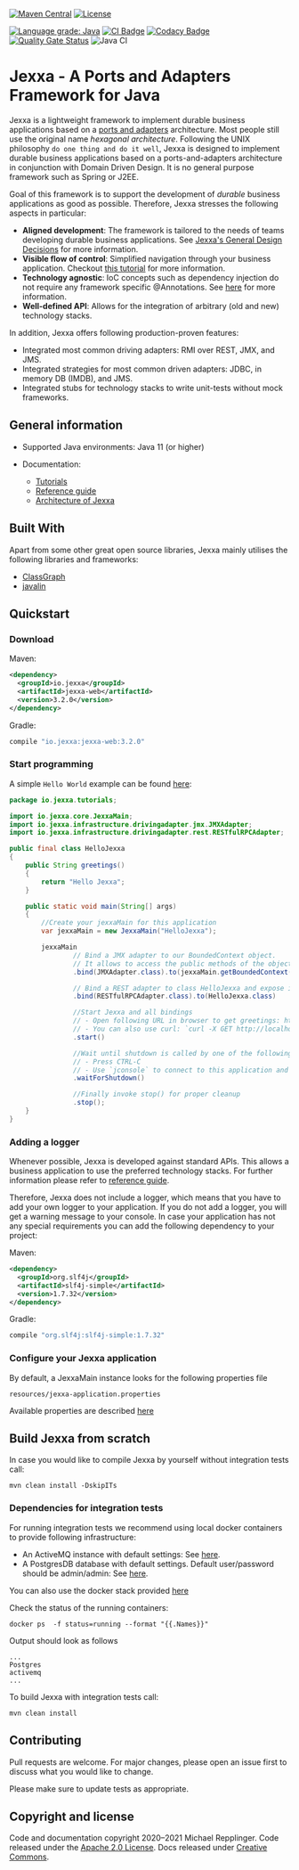 [![Maven Central](https://img.shields.io/maven-central/v/io.jexxa/jexxa)](https://maven-badges.herokuapp.com/maven-central/io.jexxa/jexxa/) [![License](https://img.shields.io/badge/License-Apache%202.0-blue.svg)](https://opensource.org/licenses/Apache-2.0)

[![Language grade: Java](https://img.shields.io/lgtm/grade/java/g/repplix/Jexxa.svg?logo=lgtm&logoWidth=18)](https://lgtm.com/projects/g/repplix/Jexxa/context:java)
[![CI Badge](https://www.code-inspector.com/project/10009/score/svg)](https://frontend.code-inspector.com/public/project/10009/Jexxa/dashboard) [![Codacy Badge](https://api.codacy.com/project/badge/Grade/d5e41e143a3443a79b24b7b516ac5262)](https://app.codacy.com/manual/repplix/Jexxa?utm_source=github.com&utm_medium=referral&utm_content=repplix/Jexxa&utm_campaign=Badge_Grade_Dashboard)
[![Quality Gate Status](https://sonarcloud.io/api/project_badges/measure?project=io.jexxa%3Ajexxa&metric=alert_status)](https://sonarcloud.io/dashboard?id=io.jexxa%3Ajexxa)
 ![Java CI](https://github.com/repplix/Jexxa/workflows/Java%20CI/badge.svg)

# Jexxa - A Ports and Adapters Framework for Java

Jexxa is a lightweight framework to implement durable business applications based on a [ports and adapters](https://herbertograca.com/2017/11/16/explicit-architecture-01-ddd-hexagonal-onion-clean-cqrs-how-i-put-it-all-together/) architecture. Most people still use the original name _hexagonal architecture_. Following the UNIX philosophy `do one thing and do it well`, Jexxa is designed to implement durable business applications based on a ports-and-adapters architecture in conjunction with Domain Driven Design. It is no general purpose framework such as Spring or J2EE.

Goal of this framework is to support the development of _durable_ business applications as good as possible. Therefore, Jexxa stresses the following aspects in particular:

*   **Aligned development**: The framework is tailored to the needs of teams developing durable business applications. See [Jexxa's General Design Decisions](https://repplix.github.io/Jexxa/jexxa_architecture.html#_general_design_decisions) for more information. 
*   **Visible flow of control**: Simplified navigation through your business application. Checkout [this tutorial](tutorials/TimeService/README-FlowOfControl.md) for more information.      
*   **Technology agnostic**: IoC concepts such as dependency injection do not require any framework specific @Annotations. See [here](https://repplix.github.io/Jexxa/jexxa_architecture.html#_ioc_without_annotations) for more information.  
*   **Well-defined API**: Allows for the integration of arbitrary (old and new) technology stacks. 

In addition, Jexxa offers following production-proven features:    

*   Integrated most common driving adapters: RMI over REST, JMX, and JMS. 
*   Integrated strategies for most common driven adapters: JDBC, in memory DB (IMDB), and JMS. 
*   Integrated stubs for technology stacks to write unit-tests without mock frameworks.  

## General information

*   Supported Java environments: Java 11 (or higher)

*   Documentation: 
    *   [Tutorials](tutorials/README.md)
    *   [Reference guide](https://repplix.github.io/Jexxa/jexxa_reference.html)    
    *   [Architecture of Jexxa](https://repplix.github.io/Jexxa/jexxa_architecture.html)

## Built With

Apart from some other great open source libraries, Jexxa mainly utilises the following libraries and frameworks:

*   [ClassGraph](https://github.com/classgraph/classgraph)
*   [javalin](http://javalin.io/)

## Quickstart

### Download

Maven:
```xml
<dependency>
  <groupId>io.jexxa</groupId>
  <artifactId>jexxa-web</artifactId>
  <version>3.2.0</version>
</dependency> 
```

Gradle:

```groovy
compile "io.jexxa:jexxa-web:3.2.0"
``` 
 
### Start programming 

A simple ``Hello World`` example can be found [here](https://github.com/repplix/Jexxa/tree/master/tutorials/HelloJexxa):  

```java     
package io.jexxa.tutorials;

import io.jexxa.core.JexxaMain;
import io.jexxa.infrastructure.drivingadapter.jmx.JMXAdapter;
import io.jexxa.infrastructure.drivingadapter.rest.RESTfulRPCAdapter;

public final class HelloJexxa
{
    public String greetings()
    {
        return "Hello Jexxa";
    }

    public static void main(String[] args)
    {
        //Create your jexxaMain for this application
        var jexxaMain = new JexxaMain("HelloJexxa");

        jexxaMain
                // Bind a JMX adapter to our BoundedContext object.
                // It allows to access the public methods of the object via `jconsole`
                .bind(JMXAdapter.class).to(jexxaMain.getBoundedContext())

                // Bind a REST adapter to class HelloJexxa and expose its methods
                .bind(RESTfulRPCAdapter.class).to(HelloJexxa.class)

                //Start Jexxa and all bindings
                // - Open following URL in browser to get greetings: http://localhost:7500/HelloJexxa/greetings
                // - You can also use curl: `curl -X GET http://localhost:7500/HelloJexxa/greetings`
                .start()

                //Wait until shutdown is called by one of the following options:
                // - Press CTRL-C
                // - Use `jconsole` to connect to this application and invoke method shutdown
                .waitForShutdown()

                //Finally invoke stop() for proper cleanup
                .stop();
    }
}
```    

### Adding a logger
Whenever possible, Jexxa is developed against standard APIs. This allows a business application to use the preferred technology stacks. For further information please refer to [reference guide](https://repplix.github.io/Jexxa/jexxa_reference.html#_jexxa_modules).

Therefore, Jexxa does not include a logger, which means that you have to add your own logger to your application. If you do not add a logger, you will get a warning message to your console. In case your application has not any special requirements you can add the following dependency to your project:

Maven: 
```xml
<dependency>
  <groupId>org.slf4j</groupId>
  <artifactId>slf4j-simple</artifactId>
  <version>1.7.32</version>
</dependency>
```                                   

Gradle:
```groovy
compile "org.slf4j:slf4j-simple:1.7.32"
``` 

### Configure your Jexxa application  

By default, a JexxaMain instance looks for the following properties file

```maven
resources/jexxa-application.properties
```                                   

Available properties are described [here](https://github.com/repplix/Jexxa/blob/master/jexxa-web/src/test/resources/jexxa-application.properties)

## Build Jexxa from scratch

In case you would like to compile Jexxa by yourself without integration tests call: 

```maven
mvn clean install -DskipITs
```  

### Dependencies for integration tests 

For running integration tests we recommend using local docker containers to provide following infrastructure:

*   An ActiveMQ instance with default settings: See [here](https://hub.docker.com/r/rmohr/activemq/).   
*   A PostgresDB database with default settings. Default user/password should be admin/admin: See [here](https://hub.docker.com/_/postgres).   

You can also use the docker stack provided [here](https://github.com/repplix/Jexxa/blob/master/jexxa-core/src/test/resources/DeveloperStack.yaml) 
  
Check the status of the running containers:

```docker
docker ps  -f status=running --format "{{.Names}}" 
```    

Output should look as follows

```docker
...
Postgres
activemq
...
```
  
To build Jexxa with integration tests call: 

```maven
mvn clean install 
```  

## Contributing

Pull requests are welcome. For major changes, please open an issue first to discuss what you would like to change.

Please make sure to update tests as appropriate.

## Copyright and license

Code and documentation copyright 2020–2021 Michael Repplinger. Code released under the [Apache 2.0 License](LICENSE). Docs released under [Creative Commons](https://creativecommons.org/licenses/by/3.0/).